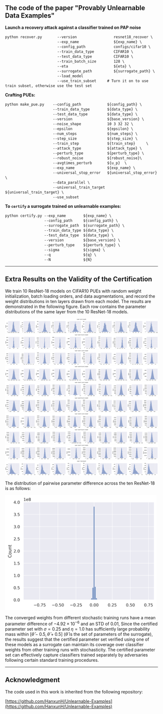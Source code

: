 ## The code of the paper "Provably Unlearnable Data Examples"

**Launch a recovery attack against a classifier trained on PAP noise**

```
python recover.py       --version                 resnet18_recover \
                        --exp_name                ${exp_name} \
                        --config_path             configs/cifar10 \
                        --train_data_type         CIFAR10 \
                        --test_data_type          CIFAR10 \
                        --train_batch_size        128 \
                        --eta                     ${eta} \
                        --surrogate_path          ${surrogate_path} \
                        --load_model 
                        --use_train_subset     # Turn it on to use train subset, otherwise use the test set
```


**Crafting PUEs:**

```
python make_pue.py    --config_path            ${config_path} \
                      --train_data_type        ${data_type} \
                      --test_data_type         ${data_type} \
                      --version                ${base_version} \
                      --noise_shape            10 3 32 32 \
                      --epsilon                ${epsilon} \
                      --num_steps              ${num_steps} \
                      --step_size              ${step_size} \
                      --train_step             ${train_step}     \
                      --attack_type            ${attack_type} \
                      --perturb_type           ${perturb_type} \
                      --robust_noise           ${robust_noise}\
                      --avgtimes_perturb       ${u_p}  \
                      --exp_name               ${exp_name} \
                      --universal_stop_error   ${universal_stop_error} \
                      --data_parallel \
                      --universal_train_target ${universal_train_target} \
                      --use_subset    
```

**To ```certify``` a surrogate trained on unlearnable examples:**

```
python certify.py --exp_name        ${exp_name} \
                  --config_path     ${config_path} \
                  --surrogate_path  ${surrogate_path} \
                  --train_data_type ${data_type} \
                  --test_data_type  ${data_type} \
                  --version         ${base_version} \
                  --perturb_type    ${perturb_type} \
                  --sigma           ${sigma} \
                  --q               ${q} \
                  --N               ${N}
```

---

## Extra Results on the Validity of the Certification
We train 10 ResNet-18 models on CIFAR10 PUEs with random weight initialization, batch loading orders, and data augmentations, and record the weight distributions in ten layers drawn from each model. The results are demonstrated in the following figure. Each row contains the parameter distributions of the same layer from the 10 ResNet-18 models.

![Figure1](./resources/layer-conv1.weight-weights-distributions.png)
![Figure2](./resources/layer-layer1.0.conv1.weight-weights-distributions.png)
![Figure3](./resources/layer-layer1.1.conv1.weight-weights-distributions.png)
![Figure4](./resources/layer-layer2.0.conv1.weight-weights-distributions.png)
![Figure5](./resources/layer-layer2.1.conv1.weight-weights-distributions.png)
![Figure6](./resources/layer-layer3.0.conv1.weight-weights-distributions.png)
![Figure7](./resources/layer-layer3.1.conv1.weight-weights-distributions.png)
![Figure7](./resources/layer-layer4.0.conv1.weight-weights-distributions.png)
![Figure7](./resources/layer-layer4.1.conv1.weight-weights-distributions.png)
![Figure7](./resources/layer-linear.weight-weights-distributions.png)

The distribution of pairwise parameter difference across the ten ResNet-18 is as follows:

<img src="./resources/Param-diff-distribution.png" alt="drawing" width="500"/>

The converged weights from different stochastic training runs have a mean parameter difference of $-4.92\times 10^{-6}$ and an STD of $0.01$, 
Since the certified parameter set with $\sigma=0.25$ and $\eta=1.0$ has sufficiently large probability mass within $[\hat{\theta}-0.5, \hat{\theta}+0.5]$ ($\hat{\theta}$ is the set of parameters of the surrogate), the results suggest that the certified parameter set verified using one of these models as a surrogate can maintain its coverage over classifier weights from other training runs with stochasticity. 
The certified parameter set can effectively capture classifiers trained separately by adversaries following certain standard training procedures.

---

## Acknowledgment

The code used in this work is inherited from the following repository:

[https://github.com/HanxunH/Unlearnable-Examples](https://github.com/HanxunH/Unlearnable-Examples)


